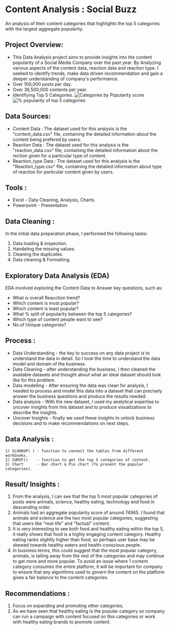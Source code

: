 # Content Analysis : Social Buzz 
An analysis of their content categories that highlights the top 5 categories with the largest aggregate popularity.

## Project Overview:
- This Data Analysis project aims to provide insights into the content popularity of a Social Media Company over the past year. By Analyzing various aspects of the content data, reaction data and reaction type. I seeked to identify trends, make data driven recommendation and gain a deeper understanding of company's performance.
- Over 100,000 posts per day. 
- Over 36,500,000 contents per year. 
- Identifying Top 5 Categories.
![Categories by Popularity score](https://github.com/Brajesh05/Analysis-of-Content-Category-/assets/85166343/ea53bdca-9428-428c-a5be-ececd4be9247)
![% popularity of top 5 categories](https://github.com/Brajesh05/Analysis-of-Content-Category-/assets/85166343/61dc0504-ab79-4fee-9dd4-2806722724e5)



## Data Sources: 
- Content Data : The dataset used for this analysis is the "content_data.csv" file, containing the detailed information about the content being prefered by users.
- Reaction Data : The dataset used for this analysis is the "reaction_data.csv" file, containing the detailed information about the rection given for a particular type of content.
- Reaction_type Data : The dataset used for this analysis is the "Reaction_type.csv" file, containing the detailed information about type of reaction for particular content given by users. 

## Tools :
- Excel - Data Cleaning, Analysis, Charts. 
- Powerpoint - Presentation

## Data Cleaning : 
In the initial data preparation phase, I performed the following tasks:
1. Data loading & inspection.
2. Handeling the missing values.
3. Cleaning the duplicates.
4. Data cleaning & Formatting.

## Exploratory Data Analysis (EDA)
EDA involved exploring the Content Data to Answer key questions, such as:
- What is overall Reacction trend?
- Which content is most popular?
- Which content is least popular?
- What % split of popularity between the top 5 categories?
- Which type of content people want to see?
- No.of Unique categories?

## Process :
- Data Understanding - the key to success on any data project is to understand the data in detail. So I took the time to understand the data model and domain of the business.
- Data Cleaning -  after understanding the business, I then cleaned the available datasets and thought about what an ideal dataset should look like for this problem.
- Data modelling - After ensuring the data was clean for analysis, I needed to process and model this data into a dataset that can precisely answer the business questions and produce the results needed.
-  Data analysis - With the new dataset, I used my analytical expertise to uncover insights from this dataset and to produce visualizations to describe the insights.
-  Uncover Insights - finally we used these insights to unlock business decisions and to make 
recommendations on next steps.

## Data Analysis :
``` Excel
1) VLOOKUP( ) - function to connect the tables from different workbooks.
2) SUMIF()    - function to get the top 5 categories of content.
3) Chart      - Bar chart & Pie chart (To present the popular categories).
```

## Result/ Insights :
1) From the analysis, I can see that the top 5 most popular categories of posts were animals, science, healthy eating, technology and food in descending order.
2) Animals had an aggregate popularity score of around 74965. I found that animals and science are the two most popular categories, suggesting that users like "real-life" and "factual" content.
3) It is very interesting to see both food and healthy eating within the top 5, it really shows that food is a highly engaging content category. Healthy eating ranks slightly 
higher than food, so perhaps user base may be skewed towards healthy eaters and health-conscious people.
4)  In business terms, this could suggest that the most popular category, animals, 
is tailing away from the rest of the categories and may continue to get more and 
more popular. To avoid an issue where 1 content category consumes the entire 
platform, it will be important for company to ensure that any algorithms used to 
govern the content on the platform gives a fair balance to the content categories.

## Recommendations :
1) Focus on expanding and promoting other categories. 
2) As we have seen that healthy eating is the popular category so company can run a campaign with content focused on this categories or work with healthy eating brands to promote content. 


